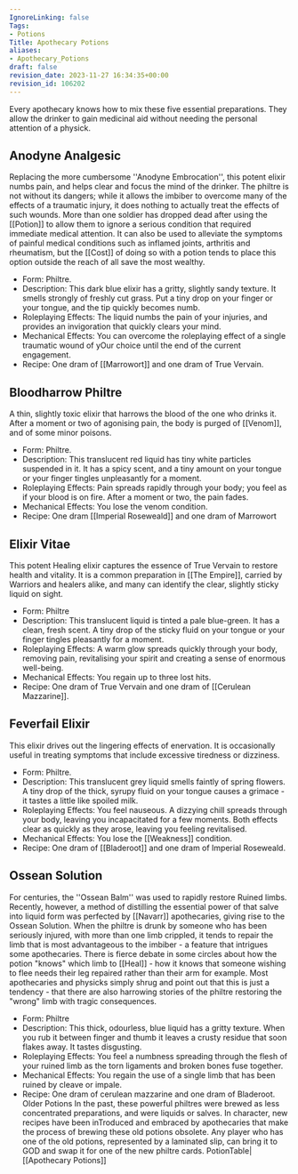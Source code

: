 ```yaml
---
IgnoreLinking: false
Tags:
- Potions
Title: Apothecary Potions
aliases:
- Apothecary_Potions
draft: false
revision_date: 2023-11-27 16:34:35+00:00
revision_id: 106202
---
```


Every apothecary knows how to mix these five essential preparations. They allow the drinker to gain medicinal aid without needing the personal attention of a physick.
## Anodyne Analgesic
Replacing the more cumbersome ''Anodyne Embrocation'', this potent elixir numbs pain, and helps clear and focus the mind of the drinker. The philtre is not without its dangers; while it allows the imbiber to overcome many of the effects of a traumatic injury, it does nothing to actually treat the effects of such wounds. More than one soldier has dropped dead after using the [[Potion]] to allow them to ignore a serious condition that required immediate medical attention. It can also be used to alleviate the symptoms of painful medical conditions such as inflamed joints, arthritis and rheumatism, but the [[Cost]] of doing so with a potion tends to place this option outside the reach of all save the most wealthy. 
* Form: Philtre.
* Description: This dark blue elixir has a gritty, slightly sandy texture. It smells strongly of freshly cut grass. Put a tiny drop on your finger or your tongue, and the tip quickly becomes numb.
* Roleplaying Effects: The liquid numbs the pain of your injuries, and provides an invigoration that quickly clears your mind.
* Mechanical Effects: You can overcome the roleplaying effect of a single traumatic wound of yOur choice until the end of the current engagement.
* Recipe: One dram of [[Marrowort]] and one dram of True Vervain.
## Bloodharrow Philtre
A thin, slightly toxic elixir that harrows the blood of the one who drinks it. After a moment or two of agonising pain, the body is purged of [[Venom]], and of some minor poisons.
* Form: Philtre. 
* Description: This translucent red liquid has tiny white particles suspended in it. It has a spicy scent, and a tiny amount on your tongue or your finger tingles unpleasantly for a moment.
* Roleplaying Effects: Pain spreads rapidly through your body; you feel as if your blood is on fire. After a moment or two, the pain fades.
* Mechanical Effects: You lose the venom condition.
* Recipe: One dram [[Imperial Roseweald]] and one dram of Marrowort
## Elixir Vitae
This potent Healing elixir captures the essence of True Vervain to restore health and vitality. It is a common preparation in [[The Empire]], carried by Warriors and healers alike, and many can identify the clear, slightly sticky liquid on sight.
* Form: Philtre
* Description: This translucent liquid is tinted a pale blue-green. It has a clean, fresh scent. A tiny drop of the sticky fluid on your tongue or your finger tingles pleasantly for a moment.
* Roleplaying Effects: A warm glow spreads quickly through your body, removing pain, revitalising your spirit and creating a sense of enormous well-being.
* Mechanical Effects: You regain up to three lost hits.
* Recipe: One dram of True Vervain and one dram of [[Cerulean Mazzarine]].
## Feverfail Elixir
This elixir drives out the lingering effects of enervation. It is occasionally useful in treating symptoms that include excessive tiredness or dizziness.
* Form: Philtre.
* Description: This translucent grey liquid smells faintly of spring flowers. A tiny drop of the thick, syrupy fluid on your tongue causes a grimace - it tastes a little like spoiled milk.
* Roleplaying Effects: You feel nauseous. A dizzying chill spreads through your body, leaving you incapacitated for a few moments. Both effects clear as quickly as they arose, leaving you feeling revitalised.
* Mechanical Effects: You lose the [[Weakness]] condition. 
* Recipe: One dram of [[Bladeroot]] and one dram of Imperial Roseweald.
## Ossean Solution
For centuries, the ''Ossean Balm'' was used to rapidly restore Ruined limbs. Recently, however, a method of distilling the essential power of that salve into liquid form was perfected by [[Navarr]] apothecaries, giving rise to the Ossean Solution. When the philtre is drunk by someone who has been seriously injured, with more than one limb crippled, it tends to repair the limb that is most advantageous to the imbiber - a feature that intrigues some apothecaries. There is fierce debate in some circles about how the potion "knows" which limb to [[Heal]] - how it knows that someone wishing to flee needs their leg repaired rather than their arm for example. Most apothecaries and physicks simply shrug and point out that this is just a tendency - that there are also harrowing stories of the philtre restoring the "wrong" limb with tragic consequences.
* Form: Philtre
* Description: This thick, odourless, blue liquid has a gritty texture. When you rub it between finger and thumb it leaves a crusty residue that soon flakes away. It tastes disgusting.
* Roleplaying Effects: You feel a numbness spreading through the flesh of your ruined limb as the torn ligaments and broken bones fuse together.
* Mechanical Effects: You regain the use of a single limb that has been ruined by cleave or impale. 
* Recipe: One dram of cerulean mazzarine and one dram of Bladeroot.
Older Potions
In the past, these powerful philtres were brewed as less concentrated preparations, and were liquids or salves. In character, new recipes have been inTroduced and embraced by apothecaries that make the process of brewing these old potions obsolete.
Any player who has one of the old potions, represented by a laminated slip, can bring it to GOD and swap it for one of the new philtre cards.
PotionTable|[[Apothecary Potions]]